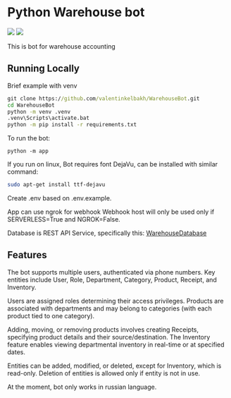 # Python Warehouse bot

![](https://img.shields.io/badge/python-v3.10-informational) ![](https://img.shields.io/badge/aiogram-v2.25.1-informational)


This is bot for warehouse accounting

## Running Locally

Brief example with venv
```cmd
git clone https://github.com/valentinkelbakh/WarehouseBot.git
cd WarehouseBot
python -m venv .venv
.venv\Scripts\activate.bat
python -m pip install -r requirements.txt
```
To run the bot:
```
python -m app
```

If you run on linux, Bot requires font DejaVu, can be installed with similar command:
```bash
sudo apt-get install ttf-dejavu
```

Create .env based on .env.example.

App can use ngrok for webhook
Webhook host will only be used only if SERVERLESS=True and NGROK=False.

Database is REST API Service, specifically this:
[WarehouseDatabase](https://github.com/valentinkelbakh/WarehouseDatabase "WarehouseDatabase")

## Features


The bot supports multiple users, authenticated via phone numbers. Key entities include User, Role, Department, Category, Product, Receipt, and Inventory.

Users are assigned roles determining their access privileges. Products are associated with departments and may belong to categories (with each product tied to one category).

Adding, moving, or removing products involves creating Receipts, specifying product details and their source/destination. The Inventory feature enables viewing departmental inventory in real-time or at specified dates.

Entities can be added, modified, or deleted, except for Inventory, which is read-only. Deletion of entities is allowed only if entity is not in use.

At the moment, bot only works in russian language.
